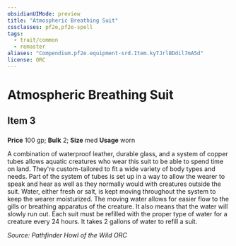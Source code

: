 ```yaml
---
obsidianUIMode: preview
title: "Atmospheric Breathing Suit"
cssclasses: pf2e,pf2e-spell
tags:
  - trait/common
  - remaster
aliases: "Compendium.pf2e.equipment-srd.Item.kyTJrlBDdil7mA5d"
license: ORC
---
```

# Atmospheric Breathing Suit
## Item 3
### 


**Price** 100 gp; 
**Bulk** 2; **Size** med
**Usage** worn

A combination of waterproof leather, durable glass, and a system of copper tubes allows aquatic creatures who wear this suit to be able to spend time on land. They're custom-tailored to fit a wide variety of body types and needs. Part of the system of tubes is set up in a way to allow the wearer to speak and hear as well as they normally would with creatures outside the suit. Water, either fresh or salt, is kept moving throughout the system to keep the wearer moisturized. The moving water allows for easier flow to the gills or breathing apparatus of the creature. It also means that the water will slowly run out. Each suit must be refilled with the proper type of water for a creature every 24 hours. It takes 2 gallons of water to refill a suit.

*Source: Pathfinder Howl of the Wild*
*ORC*